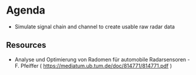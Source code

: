 # Agenda
- Simulate signal chain and channel to create usable raw radar data

## Resources
- Analyse und Optimierung von Radomen für automobile Radarsensoren - F. Pfeiffer ( https://mediatum.ub.tum.de/doc/814771/814771.pdf )
